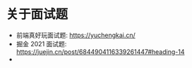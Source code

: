 # 关于面试题

- 前端真好玩面试题: https://yuchengkai.cn/
- 掘金 2021 面试题: https://juejin.cn/post/6844904116339261447#heading-14
-
